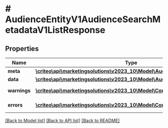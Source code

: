 # # AudienceEntityV1AudienceSearchMetadataV1ListResponse

## Properties

Name | Type | Description | Notes
------------ | ------------- | ------------- | -------------
**meta** | [**\criteo\api\marketingsolutions\v2023_10\Model\AudienceSearchMetadataV1**](AudienceSearchMetadataV1.md) |  | [optional]
**data** | [**\criteo\api\marketingsolutions\v2023_10\Model\AudienceEntityV1Resource[]**](AudienceEntityV1Resource.md) |  | [optional]
**warnings** | [**\criteo\api\marketingsolutions\v2023_10\Model\CommonProblem[]**](CommonProblem.md) |  | [optional] [readonly]
**errors** | [**\criteo\api\marketingsolutions\v2023_10\Model\CommonProblem[]**](CommonProblem.md) |  | [optional] [readonly]

[[Back to Model list]](../../README.md#models) [[Back to API list]](../../README.md#endpoints) [[Back to README]](../../README.md)
